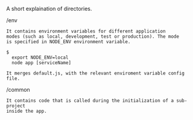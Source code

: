A short explaination of directories.

/env

    It contains environment variables for different application
    modes (such as local, development, test or production). The mode
    is specified in NODE_ENV environment variable.

    $
      export NODE_ENV=local
      node app [serviceName]

    It merges default.js, with the relevant enviroment variable config file.


/common

    It contains code that is called during the initialization of a sub-project
    inside the app.
